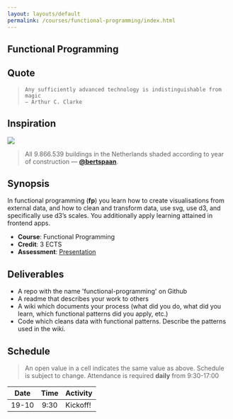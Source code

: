 ```yaml
---
layout: layouts/default
permalink: /courses/functional-programming/index.html
---
```


## Functional Programming

## Quote

> ```text
> Any sufficiently advanced technology is indistinguishable from magic
> — Arthur C. Clarke
> ```

## Inspiration

[![][inspiration-cover]][inspiration-link]

> All 9.866.539 buildings in the Netherlands shaded according to year of
> construction
> — [**@bertspaan**][inspiration-author].

## Synopsis

In functional programming (**fp**) you learn how to create visualisations from
external data, and how to clean and transform data, use svg, use d3, and
specifically use d3’s scales.
You additionally apply learning attained in frontend apps.

*   **Course**: Functional Programming
*   **Credit**: 3 ECTS
*   **Assessment**: [Presentation][assessment]

## Deliverables
* A repo with the name 'functional-programming' on Github
* A readme that describes your work to others 
* A wiki which documents your process (what did you do, what did you learn, which functional patterns did you apply, etc.)
* Code which cleans data with functional patterns. Describe the patterns used in the wiki.

## Schedule
> An open value in a cell indicates the same value as above.
> Schedule is subject to change.
Attendance is required **daily** from 9:30-17:00

| Date  | Time  | Activity |
| ----- | :---: | -------- |
| 19-10 | 9:30  | Kickoff! |


[banner]: https://cdn.jsdelivr.net/gh/cmda-tt/logo@6b810afa/banner-functional-programming.svg

[inspiration-cover]: ../images/buildings.jpg

[inspiration-link]: http://code.waag.org/buildings/

[inspiration-author]: https://github.com/bertspaan

[assessment]: ./assessment.md

